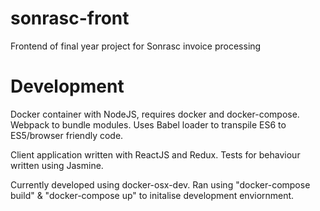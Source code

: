 # sonrasc-front
Frontend of final year project for Sonrasc invoice processing

# Development
Docker container with NodeJS, requires docker and docker-compose. 
Webpack to bundle modules. Uses Babel loader to transpile ES6 to ES5/browser friendly code.

Client application written with ReactJS and Redux.
Tests for behaviour written using Jasmine.

Currently developed using docker-osx-dev.
Ran using "docker-compose build" & "docker-compose up" to initalise development enviornment. 
